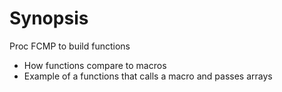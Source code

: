 # Synopsis
Proc FCMP to build functions
* How functions compare to macros
* Example of a functions that calls a macro and passes arrays
